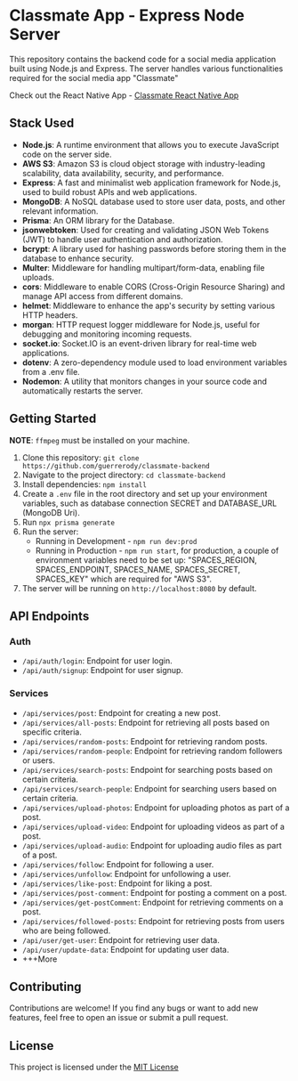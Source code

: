 # Classmate App - Express Node Server

This repository contains the backend code for a social media application built using Node.js and Express. The server handles various functionalities required for the social media app "Classmate"

Check out the React Native App - [Classmate React Native App](https://github.com/guerrerody/classmate-frontend)

## Stack Used

- **Node.js**: A runtime environment that allows you to execute JavaScript code on the server side.
- **AWS S3**: Amazon S3 is cloud object storage with industry-leading scalability, data availability, security, and performance.
- **Express**: A fast and minimalist web application framework for Node.js, used to build robust APIs and web applications.
- **MongoDB**: A NoSQL database used to store user data, posts, and other relevant information.
- **Prisma**: An ORM library for the Database.
- **jsonwebtoken**: Used for creating and validating JSON Web Tokens (JWT) to handle user authentication and authorization.
- **bcrypt**: A library used for hashing passwords before storing them in the database to enhance security.
- **Multer**: Middleware for handling multipart/form-data, enabling file uploads.
- **cors**: Middleware to enable CORS (Cross-Origin Resource Sharing) and manage API access from different domains.
- **helmet**: Middleware to enhance the app's security by setting various HTTP headers.
- **morgan**: HTTP request logger middleware for Node.js, useful for debugging and monitoring incoming requests.
- **socket.io**: Socket.IO is an event-driven library for real-time web applications.
- **dotenv**: A zero-dependency module used to load environment variables from a .env file.
- **Nodemon**: A utility that monitors changes in your source code and automatically restarts the server.

## Getting Started

**NOTE**: `ffmpeg` must be installed on your machine.

1. Clone this repository: `git clone https://github.com/guerrerody/classmate-backend`
2. Navigate to the project directory: `cd classmate-backend`
3. Install dependencies: `npm install`
4. Create a `.env` file in the root directory and set up your environment variables, such as database connection SECRET and DATABASE_URL (MongoDB Uri).
5. Run `npx prisma generate`
6. Run the server:
   - Running in Development - `npm run dev:prod`
   - Running in Production - `npm run start`, for production, a couple of environment variables need to be set up: "SPACES_REGION, SPACES_ENDPOINT, SPACES_NAME, SPACES_SECRET, SPACES_KEY" which are required for "AWS S3".
7. The server will be running on `http://localhost:8080` by default.

## API Endpoints

### Auth

- `/api/auth/login`: Endpoint for user login.
- `/api/auth/signup`: Endpoint for user signup.

### Services

- `/api/services/post`: Endpoint for creating a new post.
- `/api/services/all-posts`: Endpoint for retrieving all posts based on specific criteria.
- `/api/services/random-posts`: Endpoint for retrieving random posts.
- `/api/services/random-people`: Endpoint for retrieving random followers or users.
- `/api/services/search-posts`: Endpoint for searching posts based on certain criteria.
- `/api/services/search-people`: Endpoint for searching users based on certain criteria.
- `/api/services/upload-photos`: Endpoint for uploading photos as part of a post.
- `/api/services/upload-video`: Endpoint for uploading videos as part of a post.
- `/api/services/upload-audio`: Endpoint for uploading audio files as part of a post.
- `/api/services/follow`: Endpoint for following a user.
- `/api/services/unfollow`: Endpoint for unfollowing a user.
- `/api/services/like-post`: Endpoint for liking a post.
- `/api/services/post-comment`: Endpoint for posting a comment on a post.
- `/api/services/get-postComment`: Endpoint for retrieving comments on a post.
- `/api/services/followed-posts`: Endpoint for retrieving posts from users who are being followed.
- `/api/user/get-user`: Endpoint for retrieving user data.
- `/api/user/update-data`: Endpoint for updating user data.
- +++More

## Contributing

Contributions are welcome! If you find any bugs or want to add new features, feel free to open an issue or submit a pull request.

## License

This project is licensed under the [MIT License](LICENSE)
